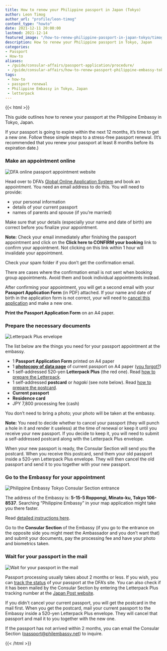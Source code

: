 ```yaml
---
title: How to renew your Philippine passport in Japan (Tokyo)
author: Leon Timog
author_url: "profile/leon-timog"
content_type: "howto"
date: 2021-12-11 20:00:00
lastmod: 2021-12-14
featured_image: "/how-to-renew-philippine-passport-in-japan-tokyo/timog-dfa-online-passport-appointment-website.gif"
description: How to renew your Philippine passport in Tokyo, Japan
categories:
- Passport
- How-to
aliases:
 - /guide/consular-affairs/passport-application/procedure/
 - /guide/consular-affairs/how-to-renew-passport-philippine-embassy-tokyo/
tags:
 - how-to
 - passport renewal
 - Philippine Embassy in Tokyo, Japan
 - letterpack
---
```

{{< html >}}

<p>This guide outlines how to renew your passport at the Philippine Embassy in Tokyo, Japan.</p> 
<p>If your passport is going to expire within the next 12 months, it’s time to get a new one. Follow these simple steps to a stress-free passport renewal. (It’s recommended that you renew your passport at least 8 months before its expiration date.)</p>

<div id="step1" itemprop="step" itemscope itemtype="https://schema.org/HowToStep">
   <link itemprop="url" href="/guide/consular-affairs/how-to-renew-philippine-passport-in-japan-tokyo#make-an-appointment-online" />
     <h3 itemprop="name">Make an appointment online</h3>
     <img itemprop="image" alt="DFA online passport appointment website" loading="lazy" sizes="(min-width: 35em) 800px, 100vw"
         srcset='/guide/consular-affairs/how-to-renew-philippine-passport-in-japan-tokyo/timog-dfa-online-passport-appointment-website-500.gif 500w , /guide/consular-affairs/how-to-renew-philippine-passport-in-japan-tokyo/timog-dfa-online-passport-appointment-website.gif 800w'
         src="/guide/consular-affairs/how-to-renew-philippine-passport-in-japan-tokyo/timog-dfa-online-passport-appointment-website.gif"/>
    <div itemprop="itemListElement" itemscope itemtype="https://schema.org/HowToDirection">
        <div itemprop="text"><p>Head over to DFA&rsquo;s <a href="https://www.passport.gov.ph/appointment">Global Online Application System</a> and book an appointment. You need an email address to do this. You will need to provide:</p>
        <ul>
        <li>your personal information</li>
        <li>details of your current passport</li>
        <li>names of parents and spouse (if you&rsquo;re married)</li>
        </ul>
        <p>Make sure that your details (especially your name and date of birth) are correct before you finalize your appointment.</p>
          <div class="alert pinkbox">
          <p><strong>Note:</strong> Check your email immediately after finishing the passport appointment and click on the <strong>Click here to CONFIRM your booking</strong> link to confirm your appointment. Not clicking on this link within 1 hour will invalidate your appointment.</p><p>Check your spam folder if you don&rsquo;t get the confirmation email.</p><p>There are cases where the confirmation email is not sent when booking group appointments. Avoid them and book individual appointments instead.</p>
          </div>
          <p>After confirming your appointment, you will get a second email with your <strong>Passport Application Form</strong> (in PDF) attached. If your name and date of birth in the application form is not correct, your will need to <a href="https://www.passport.gov.ph/appointment/view">cancel this application</a> and make a new one.</p><p><strong>Print the Passport Application Form</strong> on an A4 paper.</p>
       </div>
    </div>
</div>


<div id="step2" itemprop="step" itemscope itemtype="https://schema.org/HowToStep">
    <link itemprop="url" href="https://example.com/example#step2" />
      <h3 itemprop="name">Prepare the necessary documents</h3>
        <img itemprop="image" alt="Letterpack Plus envelope" loading="lazy" sizes="(min-width: 35em) 800px, 100vw"
         srcset='/guide/consular-affairs/how-to-renew-philippine-passport-in-japan-tokyo/timog-letterpack-plus-500.jpg 500w , /guide/consular-affairs/how-to-renew-philippine-passport-in-japan-tokyo/timog-letterpack-plus.jpg 800w'
           src="/guide/consular-affairs/how-to-renew-philippine-passport-in-japan-tokyo/timog-letterpack-plus.jpg"/>
    <div itemprop="itemListElement" itemscope itemtype="https://schema.org/HowToDirection">
        <div itemprop="text"><p>The list below are the things you need for your passport appointment at the embassy.</p>
        <ul>
        <li>1 <strong>Passport Application Form</strong> printed on A4 paper</li>
        <li>1 <strong><a href="timog-philippine-passport-data-page-photocopy-xerox.jpg">photocopy of data page</a></strong> of current passport on A4 paper (<a href="../photocopy-machine-2nd-floor-azabu-district-minato-ward-office/">you forgot?</a>)</li>
        <li>1 self-addressed 520-yen <strong>Letterpack Plus</strong> (the red one). Read <a href="../how-to-prepare-the-letterpack-plus-postcard/">how to prepare the Letterpack</a>.</li>
        <li>1 self-addressed <strong>postcard</strong> or <em>hagaki</em> (see note below). Read <a href="../how-to-prepare-the-letterpack-plus-postcard/">how to prepare the postcard</a>.</li>
        <li><strong>Current passport</strong></li>
        <li><strong>Residence card</strong></li>
        <li><span itemprop="estimatedCost" itemscope itemtype="https://schema.org/MonetaryAmount">
    <meta itemprop="currency" content="JPY"/>
    <meta itemprop="value" content="7800"/>JPY 7,800 processing fee (cash)</span></li>
        </ul>
        <p>You don&rsquo;t need to bring a photo; your photo will be taken at the embassy.</p>
        <div class="alert pinkbox">
           <p><strong>Note:</strong> You need to decide whether to cancel your passport (they will punch a hole in it and render it useless) at the time of renewal or keep it until you receive your new passport. If you decide to keep it, you will need to submit a self-addressed postcard along with the Letterpack Plus envelope.</p><p>When your new passport is ready, the Consular Section will send you the postcard. When you receive this postcard, send them your old passport inside a 520-yen Letterpack Plus envelope. They will then cancel the old passport and send it to you together with your new passport.</p>
        </div>
    </div>
</div>
   
</div>
  <div id="step3" itemprop="step" itemscope itemtype="https://schema.org/HowToStep">
    <link itemprop="url" href="https://example.com/example#step3" />
    <h3 itemprop="name">Go to the Embassy for your appointment</h3>
    <img itemprop="image" alt="Philippine Embassy Tokyo Consular Section entrance" loading="lazy" sizes="(min-width: 35em) 800px, 100vw"
         srcset='/guide/consular-affairs/how-to-renew-philippine-passport-in-japan-tokyo/timog-philippine-embassy-tokyo-consular-section-500.jpg 500w , /guide/consular-affairs/how-to-renew-philippine-passport-in-japan-tokyo/timog-philippine-embassy-tokyo-consular-section.jpg 800w'
         src="/guide/consular-affairs/how-to-renew-philippine-passport-in-japan-tokyo/timog-philippine-embassy-tokyo-consular-section.jpg"/>
    <div itemprop="itemListElement" itemscope itemtype="https://schema.org/HowToDirection">
        <div itemprop="text">
        <p>The address of the Embassy is: <strong>5-15-5 Roppongi, Minato-ku, Tokyo 106-8537</strong>. Searching &ldquo;Philippine Embassy&rdquo; in your map application might take you there faster.</p><p>Read <a href="../philippine-embassy-tokyo/access/">detailed instructions here</a>.</p><p>Go to the <strong>Consular Section</strong> of the Embassy (if you go to the entrance on the opposite side you might meet the Ambassador and you don&rsquo;t want that) and submit your documents, pay the processing fee and have your photo and biometrics taken.</p>
        </div>
    </div>
</div>

<div id="step4" itemprop="step" itemscope itemtype="https://schema.org/HowToStep">
    <link itemprop="url" href="/guide/consular-affairs/how-to-renew-philippine-passport-in-japan-tokyo#wait-for-your-passport-in-the-mail" />
    <h3 itemprop="name">Wait for your passport in the mail</h3>
    <img itemprop="image" alt="Wait for your passport in the mail" loading="lazy" sizes="(min-width: 35em) 800px, 100vw"
         srcset='/guide/consular-affairs/how-to-renew-philippine-passport-in-japan-tokyo/timog-postbox-500.jpg 500w , /guide/consular-affairs/how-to-renew-philippine-passport-in-japan-tokyo/timog-postbox.jpg 800w'
         src="/guide/consular-affairs/how-to-renew-philippine-passport-in-japan-tokyo/timog-postbox.jpg"/>
    <div itemprop="itemListElement" itemscope itemtype="https://schema.org/HowToDirection">
         <div itemprop="text"><p>Passport processing usually takes about 2 months or less. If you wish, you can <a href="https://tracker.passport.gov.ph/">track the status</a> of your passport at the DFA&rsquo;s site. You can also check if it has been mailed by the Consular Section by entering the Letterpack Plus tracking number at the <a href="https://www.post.japanpost.jp/index_en.html">Japan Post website</a>.</p><p>If you didn't cancel your current passport, you will get the postcard in the mail first. When you get the postcard, mail your current passport to the Embassy inside a 520-yen Letterpack Plus envelope. They will cancel that passport and mail it to you together with the new one.</p><p>If the passport has not arrived within 2 months, you can email the Consular Section (<a href="mailto:passport@philembassy.net">passport@philembassy.net</a>) to inquire.</p>
        </div>
    </div>
</div>

{{< /html >}}